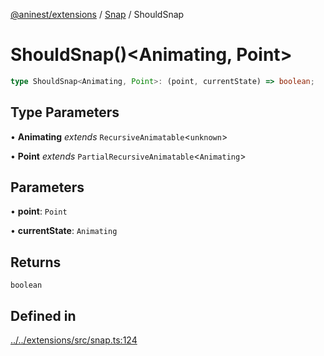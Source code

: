 [@aninest/extensions](../../index.md) / [Snap](../index.md) / ShouldSnap

# ShouldSnap()\<Animating, Point\>

```ts
type ShouldSnap<Animating, Point>: (point, currentState) => boolean;
```

## Type Parameters

• **Animating** *extends* `RecursiveAnimatable`\<`unknown`\>

• **Point** *extends* `PartialRecursiveAnimatable`\<`Animating`\>

## Parameters

• **point**: `Point`

• **currentState**: `Animating`

## Returns

`boolean`

## Defined in

[../../extensions/src/snap.ts:124](https://github.com/zphrs/aninest/blob/efdac3830228dc951d7e8e69ab0c7db89aa8723f/extensions/src/snap.ts#L124)
